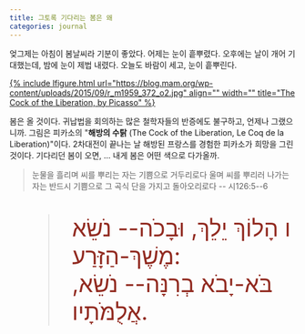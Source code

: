 ```yaml
---
title: 그토록 기다리는 봄은 왜
categories: journal
---
```

엊그제는 아침이 봄날씨라 기분이 좋았다. 어제는 눈이 흩뿌렸다. 오후에는 날이 개어 기대했는데, 밤에 눈이 제법 내렸다. 오늘도 바람이 세고, 눈이 흩뿌린다.

[{% include lfigure.html url="https://blog.mam.org/wp-content/uploads/2015/09/r_m1959_372_o2.jpg" align="" width="" title="The Cock of the Liberation, by Picasso" %}](https://blog.mam.org/wp-content/uploads/2015/09/r_m1959_372_o2.jpg)

봄은 올 것이다. 귀납법을 회의하는 많은 철학자들의 반증에도 불구하고, 언제나 그랬으니까. 그림은 피카소의 "**해방의 수탉** (The Cock of the Liberation, Le Coq de la Liberation)"이다. 2차대전이 끝나는 날 해방된 프랑스를 경험한 피카소가 희망을 그린 것이다. 기다리던 봄이 오면, ... 내게 봄은 어떤 색으로 다가올까.


>눈물을 흘리며 씨를 뿌리는 자는 기쁨으로 거두리로다 울며 씨를 뿌리러 나가는 자는 반드시 기쁨으로 그 곡식 단을 가지고 돌아오리로다 -- 시126:5--6

<blockquote dir="ltr" lang="he" style="font-size: 40px;color: #922b21">
ו  הָלוֹךְ יֵלֵךְ, וּבָכֹה--    נֹשֵׂא מֶשֶׁךְ-הַזָּרַע:
<br />
בֹּא-יָבֹא בְרִנָּה--    נֹשֵׂא, אֲלֻמֹּתָיו.
</blockquote>